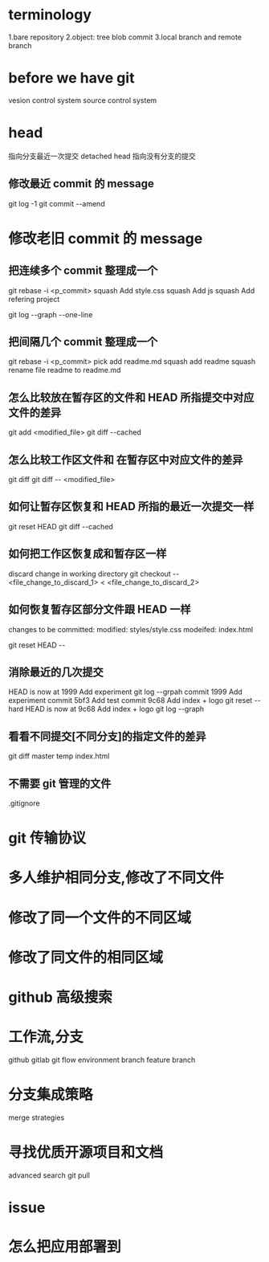 # terminology

1.bare repository
2.object: tree blob commit
3.local branch and remote branch

# before we have git

vesion control system
source control system

# head

指向分支最近一次提交
detached head 指向没有分支的提交

## 修改最近 commit 的 message

<!-- working directory:project_blog -->
<!-- current branch: master -->

git log -1
git commit --amend

# 修改老旧 commit 的 message

## 把连续多个 commit 整理成一个

git rebase -i <p_commit>
squash <commit> Add style.css
squash <commit> Add js
squash <commit> Add refering project

git log --graph --one-line

## 把间隔几个 commit 整理成一个

git rebase -i <p_commit>
pick <commit> add readme.md
squash <commit> add readme
squash <commit> rename file readme to readme.md

## 怎么比较放在暂存区的文件和 HEAD 所指提交中对应文件的差异

git add <modified_file>
git diff --cached

## 怎么比较工作区文件和 在暂存区中对应文件的差异

git diff <!-- all modified file -->
git diff -- <modified_file>

## 如何让暂存区恢复和 HEAD 所指的最近一次提交一样

git reset HEAD
git diff --cached <!-- verify -->

## 如何把工作区恢复成和暂存区一样

discard change in working directory
git checkout -- <file_change_to_discard_1> < <file_change_to_discard_2>

## 如何恢复暂存区部分文件跟 HEAD 一样

changes to be committed:
modified: styles/style.css
modeifed: index.html

git reset HEAD --

## 消除最近的几次提交

HEAD is now at 1999 Add experiment
git log --grpah
commit 1999
Add experiment
commit 5bf3
Add test
commit 9c68
Add index + logo
git reset --hard
HEAD is now at 9c68 Add index + logo
git log --graph

## 看看不同提交[不同分支]的指定文件的差异

git diff master temp index.html

## 不需要 git 管理的文件

.gitignore

# git 传输协议

# 多人维护相同分支,修改了不同文件

# 修改了同一个文件的不同区域

# 修改了同文件的相同区域

# github 高级搜索

# 工作流,分支

github gitlab git flow
environment branch
feature branch

# 分支集成策略

merge strategies

# 寻找优质开源项目和文档

advanced search
git pull

# issue

# 怎么把应用部署到
